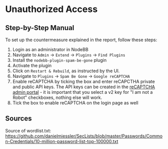 # Unauthorized Access
## Step-by-Step Manual
To set up the countermeasure explained in the report, follow these steps:

1. Login as an administrator in NodeBB
2. Navigate to `Admin` &rarr; `Extend` &rarr; `Plugins` &rarr; `Find Plugins`
3. Install the `nodebb-plugin-spam-be-gone` plugin
4. Activate the plugin
5. Click on `Restart & Rebuild`, as instructed by the UI.
6. Navigate to `Plugins` &rarr; `Spam Be Gone` &rarr; `Google reCAPTCHA`
7. Enable reCAPTCHA by ticking the box and enter reCAPCTHA private and public API keys. The API keys can be created in the [reCAPTCHA admin portal](https://www.google.com/recaptcha/admin) - it is important that you select a v2 key for "I am not a Robot" checkboxes, nothing else will work.
8. Tick the box to enable reCAPTCHA on the login page as well

## Sources
Source of wordlist.txt: https://github.com/danielmiessler/SecLists/blob/master/Passwords/Common-Credentials/10-million-password-list-top-100000.txt
